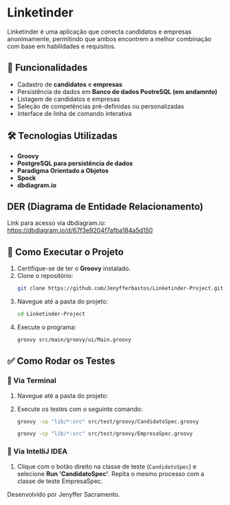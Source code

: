 # Linketinder

Linketinder é uma aplicação que conecta candidatos e empresas anonimamente, permitindo que ambos encontrem a melhor combinação com base em habilidades e requisitos.

## 🚀 Funcionalidades

- Cadastro de **candidatos** e **empresas**
- Persistência de dados em **Banco de dados PostreSQL (em andamnto)**
- Listagem de candidatos e empresas
- Seleção de competências pré-definidas ou personalizadas
- Interface de linha de comando interativa


## 🛠 Tecnologias Utilizadas

- **Groovy**
- **PostgreSQL para persistência de dados**
- **Paradigma Orientado a Objetos**
- **Spock**
- **dbdiagram.io**

## DER (Diagrama de Entidade Relacionamento)

Link para acesso via dbdiagram.io: https://dbdiagram.io/d/67f3e9204f7afba184a5d150

## 📌 Como Executar o Projeto

1. Certifique-se de ter o **Groovy** instalado.
2. Clone o repositório:
   ```sh
   git clone https://github.com/Jenyfferbastos/Linketinder-Project.git
   ```
3. Navegue até a pasta do projeto:
   ```sh
   cd Linketinder-Project
   ```
4. Execute o programa:
   ```sh
   groovy src/main/groovy/ui/Main.groovy
   ```

## ✅ Como Rodar os Testes

### 📌 Via Terminal
1. Navegue até a pasta do projeto:

2. Execute os testes com o seguinte comando:
   ```sh
   groovy -cp "lib/*:src" src/test/groovy/CandidatoSpec.groovy
   ```
   ```sh
   groovy -cp "lib/*:src" src/test/groovy/EmpresaSpec.groovy
   ```
### 📌 Via IntelliJ IDEA
1. Clique com o botão direito na classe de teste (`CandidatoSpec`) e selecione **Run 'CandidatoSpec'**. Repita o mesmo processo com a classe de teste EmpresaSpec.

Desenvolvido por Jenyffer Sacramento.
